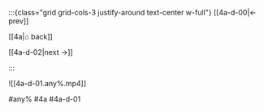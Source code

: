 :::{class="grid grid-cols-3 justify-around text-center w-full"}
[[4a-d-00|← prev]]

[[4a|⌂ back]]

[[4a-d-02|next →]]

:::

![[4a-d-01.any%.mp4]]

#any% #4a #4a-d-01